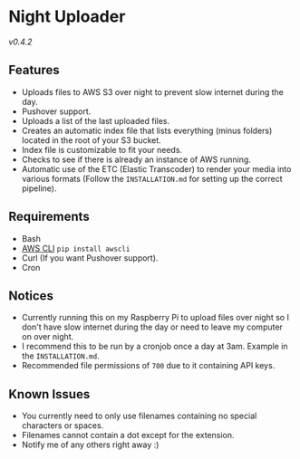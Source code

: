 # Night Uploader

*v0.4.2*

## Features

- Uploads files to AWS S3 over night to prevent slow internet during the day.
- Pushover support.
- Uploads a list of the last uploaded files.
- Creates an automatic index file that lists everything (minus folders) located in the root of your S3 bucket.
- Index file is customizable to fit your needs.
- Checks to see if there is already an instance of AWS running.
- Automatic use of the ETC (Elastic Transcoder) to render your media into various formats (Follow the `INSTALLATION.md` for setting up the correct pipeline).

## Requirements

- Bash
- [AWS CLI](http://aws.amazon.com/cli/) `pip install awscli`
- Curl (If you want Pushover support).
- Cron

## Notices

- Currently running this on my Raspberry Pi to upload files over night so I don't have slow internet during the day or need to leave my computer on over night.
- I recommend this to be run by a cronjob once a day at 3am. Example in the `INSTALLATION.md`.
- Recommended file permissions of `700` due to it containing API keys.

## Known Issues

- You currently need to only use filenames containing no special characters or spaces.
- Filenames cannot contain a dot except for the extension.
- Notify me of any others right away :)
